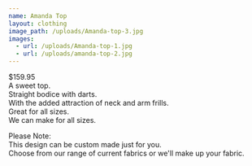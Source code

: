 ```yaml
---
name: Amanda Top
layout: clothing
image_path: /uploads/Amanda-top-3.jpg
images:
  - url: /uploads/Amanda-top-1.jpg
  - url: /uploads/amanda-top-2.jpg
---
```


$159.95<br>A sweet top.<br>Straight bodice with darts.<br>With the added attraction of neck and arm frills. <br>Great for all sizes. <br>We can make for all sizes.

Please Note:<br>This design can be custom made just for you.<br>Choose from our range of current fabrics or we'll make up your fabric.<br>
